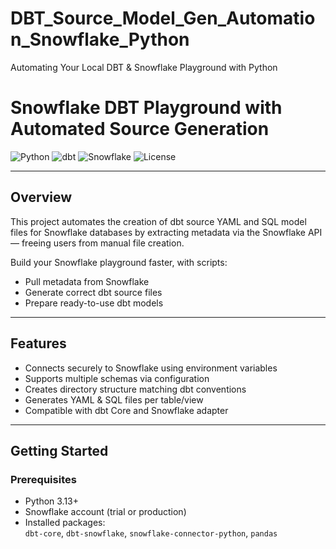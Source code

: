 # DBT_Source_Model_Gen_Automation_Snowflake_Python
Automating Your Local DBT &amp; Snowflake Playground with Python

# Snowflake DBT Playground with Automated Source Generation

![Python](https://img.shields.io/badge/python-3.13-blue)
![dbt](https://img.shields.io/badge/dbt-1.0-orange)
![Snowflake](https://img.shields.io/badge/snowflake-cloud%20data%20warehouse-lightblue)
![License](https://img.shields.io/badge/license-MIT-green)

---

## Overview

This project automates the creation of dbt source YAML and SQL model files for Snowflake databases by extracting metadata via the Snowflake API — freeing users from manual file creation.

Build your Snowflake playground faster, with scripts:  
- Pull metadata from Snowflake  
- Generate correct dbt source files  
- Prepare ready-to-use dbt models

---

## Features

- Connects securely to Snowflake using environment variables  
- Supports multiple schemas via configuration  
- Creates directory structure matching dbt conventions  
- Generates YAML & SQL files per table/view  
- Compatible with dbt Core and Snowflake adapter  

---

## Getting Started

### Prerequisites

- Python 3.13+  
- Snowflake account (trial or production)  
- Installed packages:  
  `dbt-core`, `dbt-snowflake`, `snowflake-connector-python`, `pandas`
